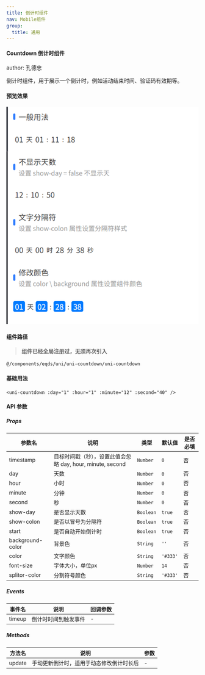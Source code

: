 ```yaml
---
title: 倒计时组件
nav: Mobile组件
group:
  title: 通用
---
```


#### Countdown 倒计时组件

author: 孔德忠

倒计时组件，用于展示一个倒计时，例如活动结束时间、验证码有效期等。

#### 预览效果

![倒计时组件预览](./img/countdown.png)

#### 组件路径
> **组件已经全局注册过，无须再次引入**

`@/components/eqds/uni/uni-countdown/uni-countdown`

#### 基础用法

```vue
<uni-countdown :day="1" :hour="1" :minute="12" :second="40" />
```

#### API 参数

##### Props

| 参数名          | 说明                                           | 类型      | 默认值  | 是否必填 |
| --------------- | ---------------------------------------------- | --------- | ------- | -------- |
| timestamp       | 目标时间戳（秒），设置此值会忽略 day, hour, minute, second | `Number`  | `0`     | 否       |
| day             | 天数                                           | `Number`  | `0`     | 否       |
| hour            | 小时                                           | `Number`  | `0`     | 否       |
| minute          | 分钟                                           | `Number`  | `0`     | 否       |
| second          | 秒                                             | `Number`  | `0`     | 否       |
| show-day        | 是否显示天数                                   | `Boolean` | `true`  | 否       |
| show-colon      | 是否以冒号为分隔符                             | `Boolean` | `true`  | 否       |
| start           | 是否自动开始倒计时                             | `Boolean` | `true`  | 否       |
| background-color| 背景色                                         | `String`  | `''`    | 否       |
| color           | 文字颜色                                       | `String`  | `'#333'`| 否       |
| font-size       | 字体大小，单位px                               | `Number`  | `14`    | 否       |
| splitor-color   | 分割符号颜色                                   | `String`  | `'#333'`| 否       |

##### Events

| 事件名 | 说明               | 回调参数 |
| ------ | ------------------ | -------- |
| timeup | 倒计时时间到触发事件 | -        |

##### Methods

| 方法名 | 说明                                       | 参数 |
| ------ | ------------------------------------------ | ---- |
| update | 手动更新倒计时，适用于动态修改倒计时长后 | -    |
